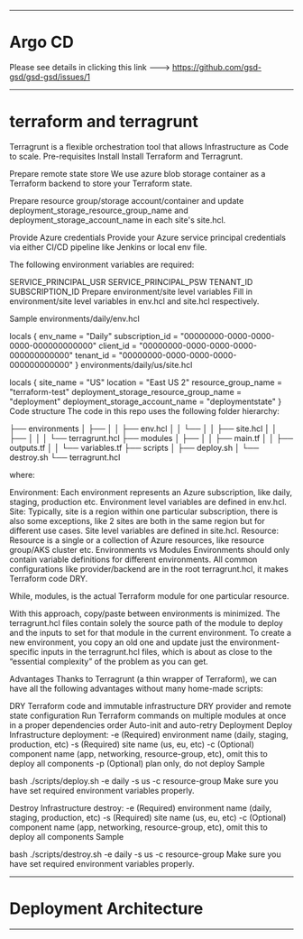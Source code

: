 -------------------
# Argo CD
Please see details in clicking this link ---> https://github.com/gsd-gsd/gsd-gsd/issues/1

------
# terraform and terragrunt
Terragrunt is a flexible orchestration tool that allows Infrastructure as Code to scale.
Pre-requisites
Install
Install Terraform and Terragrunt.

Prepare remote state store
We use azure blob storage container as a Terraform backend to store your Terraform state.

Prepare resource group/storage account/container and update deployment_storage_resource_group_name and deployment_storage_account_name in each site's site.hcl.

Provide Azure credentials
Provide your Azure service principal credentials via either CI/CD pipeline like Jenkins or local env file.

The following environment variables are required:

SERVICE_PRINCIPAL_USR
SERVICE_PRINCIPAL_PSW
TENANT_ID
SUBSCRIPTION_ID
Prepare environment/site level variables
Fill in environment/site level variables in env.hcl and site.hcl respectively.

Sample
environments/daily/env.hcl

locals {
  env_name        = "Daily"
  subscription_id = "00000000-0000-0000-0000-000000000000"
  client_id       = "00000000-0000-0000-0000-000000000000"
  tenant_id       = "00000000-0000-0000-0000-000000000000"
}
environments/daily/us/site.hcl

locals {
  site_name                              = "US"
  location                               = "East US 2"
  resource_group_name                    = "terraform-test"
  deployment_storage_resource_group_name = "deployment"
  deployment_storage_account_name        = "deploymentstate"
}
Code structure
The code in this repo uses the following folder hierarchy:

├── environments
│   ├── <environment>
│   │   ├── env.hcl
│   │   └── <site>
│   │       ├── site.hcl
│   │       ├── <resource>
│   │       │   └── terragrunt.hcl
├── modules
│   ├── <resource>
│   │   ├── main.tf
│   │   ├── outputs.tf
│   │   └── variables.tf
├── scripts
│   ├── deploy.sh
│   └── destroy.sh
└── terragrunt.hcl

where:

Environment: Each environment represents an Azure subscription, like daily, staging, production etc. Environment level variables are defined in env.hcl.
Site: Typically, site is a region within one particular subscription, there is also some exceptions, like 2 sites are both in the same region but for different use cases. Site level variables are defined in site.hcl.
Resource: Resource is a single or a collection of Azure resources, like resource group/AKS cluster etc.
Environments vs Modules
Environments should only contain variable definitions for different environments. All common configurations like provider/backend are in the root terragrunt.hcl, it makes Terraform code DRY.

While, modules, is the actual Terraform module for one particular resource.

With this approach, copy/paste between environments is minimized. The terragrunt.hcl files contain solely the source path of the module to deploy and the inputs to set for that module in the current environment. To create a new environment, you copy an old one and update just the environment-specific inputs in the terragrunt.hcl files, which is about as close to the “essential complexity” of the problem as you can get.

Advantages
Thanks to Terragrunt (a thin wrapper of Terraform), we can have all the following advantages without many home-made scripts:

DRY Terraform code and immutable infrastructure
DRY provider and remote state configuration
Run Terraform commands on multiple modules at once in a proper dependencies order
Auto-init and auto-retry
Deployment
Deploy
Infrastructure deployment:
    -e (Required) environment name (daily, staging, production, etc)
    -s (Required) site name (us, eu, etc)
    -c (Optional) component name (app, networking, resource-group, etc), omit this to deploy all components
    -p (Optional) plan only, do not deploy
Sample

bash ./scripts/deploy.sh -e daily -s us -c resource-group
Make sure you have set required environment variables properly.

Destroy
Infrastructure destroy:
    -e (Required) environment name (daily, staging, production, etc)
    -s (Required) site name (us, eu, etc)
    -c (Optional) component name (app, networking, resource-group, etc), omit this to deploy all components
Sample

bash ./scripts/destroy.sh -e daily -s us -c resource-group
Make sure you have set required environment variables properly.

-----

# Deployment Architecture

------
